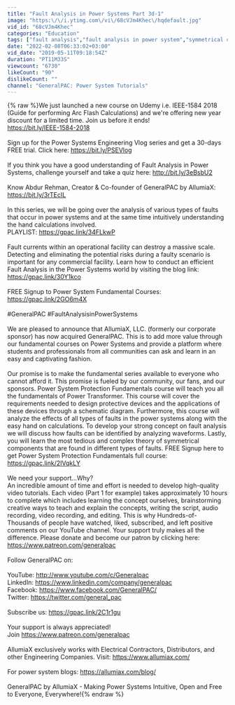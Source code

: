```yaml
---
title: "Fault Analysis in Power Systems Part 3d-1"
image: "https:\/\/i.ytimg.com\/vi\/68cVJm4Khec\/hqdefault.jpg"
vid_id: "68cVJm4Khec"
categories: "Education"
tags: ["fault analysis","fault analysis in power system","symmetrical components"]
date: "2022-02-08T06:33:02+03:00"
vid_date: "2019-05-11T09:18:54Z"
duration: "PT11M33S"
viewcount: "6730"
likeCount: "90"
dislikeCount: ""
channel: "GeneralPAC: Power System Tutorials"
---
```

{% raw %}We just launched a new course on Udemy i.e. IEEE-1584 2018 (Guide for performing Arc Flash Calculations) and we're offering new year discount for a limited time. Join us before it ends!<br /><a rel="nofollow" target="blank" href="https://bit.ly/IEEE-1584-2018">https://bit.ly/IEEE-1584-2018</a><br /><br />Sign up for the Power Systems Engineering Vlog series and get a 30-days FREE trial. Click here: <a rel="nofollow" target="blank" href="https://bit.ly/PSEVlog">https://bit.ly/PSEVlog</a><br /><br />If you think you have a good understanding of Fault Analysis in Power Systems, challenge yourself and take a quiz here: <a rel="nofollow" target="blank" href="http://bit.ly/3eBsbU2">http://bit.ly/3eBsbU2</a><br /><br />Know Abdur Rehman, Creator &amp; Co-founder of GeneralPAC by AllumiaX: <a rel="nofollow" target="blank" href="https://bit.ly/3rTEcIL">https://bit.ly/3rTEcIL</a><br /><br />In this series, we will be going over the analysis of various types of faults that occur in power systems and at the same time intuitively understanding the hand calculations involved.<br />PLAYLIST: <a rel="nofollow" target="blank" href="https://gpac.link/34FLkwP">https://gpac.link/34FLkwP</a><br /><br />Fault currents within an operational facility can destroy a massive scale. Detecting and eliminating the potential risks during a faulty scenario is important for any commercial facility. Learn how to conduct an efficient Fault Analysis in the Power Systems world by visiting the blog link:  <a rel="nofollow" target="blank" href="https://gpac.link/30Y1kco">https://gpac.link/30Y1kco</a><br /><br />FREE Signup to Power System Fundamental Courses: <a rel="nofollow" target="blank" href="https://gpac.link/2GO6m4X">https://gpac.link/2GO6m4X</a><br /><br />#GeneralPAC #FaultAnalysisinPowerSystems<br /><br />We are pleased to announce that AllumiaX, LLC. (formerly our corporate sponsor) has now acquired GeneralPAC. This is to add more value through our fundamental courses on Power Systems and provide a platform where students and professionals from all communities can ask and learn in an easy and captivating fashion.<br /><br />Our promise is to make the fundamental series available to everyone who cannot afford it. This promise is fueled by our community, our fans, and our sponsors. Power System Protection Fundamentals course will teach you all the fundamentals of Power Transformer. This course will cover the requirements needed to design protective devices and the applications of these devices through a schematic diagram. Furthermore, this course will analyze the effects of all types of faults in the power systems along with the easy hand on calculations. To develop your strong concept on fault analysis we will discuss how faults can be identified by analyzing waveforms. Lastly, you will learn the most tedious and complex theory of symmetrical components that are found in different types of faults. FREE Signup here to get Power System Protection Fundamentals full course: <a rel="nofollow" target="blank" href="https://gpac.link/2IVqkLY">https://gpac.link/2IVqkLY</a><br /><br />We need your support...Why?<br />An incredible amount of time and effort is needed to develop high-quality video tutorials. Each video (Part 1 for example) takes approximately 10 hours to complete which includes learning the concept ourselves, brainstorming creative ways to teach and explain the concepts, writing the script, audio recording, video recording, and editing. This is why Hundreds-of-Thousands of people have watched, liked, subscribed, and left positive comments on our YouTube channel. Your support truly makes all the difference. Please donate and become our patron by clicking here: <a rel="nofollow" target="blank" href="https://www.patreon.com/generalpac">https://www.patreon.com/generalpac</a><br /><br />Follow GeneralPAC on:<br /><br />YouTube: <a rel="nofollow" target="blank" href="http://www.youtube.com/c/Generalpac">http://www.youtube.com/c/Generalpac</a><br />LinkedIn: <a rel="nofollow" target="blank" href="https://www.linkedin.com/company/generalpac">https://www.linkedin.com/company/generalpac</a><br />Facebook: <a rel="nofollow" target="blank" href="https://www.facebook.com/GeneralPAC/">https://www.facebook.com/GeneralPAC/</a><br />Twitter: <a rel="nofollow" target="blank" href="https://twitter.com/general_pac">https://twitter.com/general_pac</a><br /><br />Subscribe us: <a rel="nofollow" target="blank" href="https://gpac.link/2C1r1gu">https://gpac.link/2C1r1gu</a><br /><br />Your support is always appreciated!<br />Join <a rel="nofollow" target="blank" href="https://www.patreon.com/generalpac">https://www.patreon.com/generalpac</a><br /><br />AllumiaX exclusively works with Electrical Contractors, Distributors, and other Engineering Companies. Visit: <a rel="nofollow" target="blank" href="https://www.allumiax.com/">https://www.allumiax.com/</a><br /><br />For power system blogs: <a rel="nofollow" target="blank" href="https://allumiax.com/blog/">https://allumiax.com/blog/</a><br /><br />GeneralPAC by AllumiaX - Making Power Systems Intuitive, Open and Free to Everyone, Everywhere!{% endraw %}
